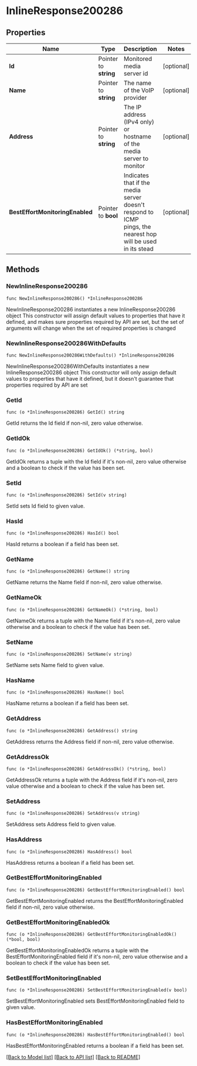 # InlineResponse200286

## Properties

Name | Type | Description | Notes
------------ | ------------- | ------------- | -------------
**Id** | Pointer to **string** | Monitored media server id | [optional] 
**Name** | Pointer to **string** | The name of the VoIP provider | [optional] 
**Address** | Pointer to **string** | The IP address (IPv4 only) or hostname of the media server to monitor | [optional] 
**BestEffortMonitoringEnabled** | Pointer to **bool** | Indicates that if the media server doesn&#39;t respond to ICMP pings, the nearest hop will be used in its stead | [optional] 

## Methods

### NewInlineResponse200286

`func NewInlineResponse200286() *InlineResponse200286`

NewInlineResponse200286 instantiates a new InlineResponse200286 object
This constructor will assign default values to properties that have it defined,
and makes sure properties required by API are set, but the set of arguments
will change when the set of required properties is changed

### NewInlineResponse200286WithDefaults

`func NewInlineResponse200286WithDefaults() *InlineResponse200286`

NewInlineResponse200286WithDefaults instantiates a new InlineResponse200286 object
This constructor will only assign default values to properties that have it defined,
but it doesn't guarantee that properties required by API are set

### GetId

`func (o *InlineResponse200286) GetId() string`

GetId returns the Id field if non-nil, zero value otherwise.

### GetIdOk

`func (o *InlineResponse200286) GetIdOk() (*string, bool)`

GetIdOk returns a tuple with the Id field if it's non-nil, zero value otherwise
and a boolean to check if the value has been set.

### SetId

`func (o *InlineResponse200286) SetId(v string)`

SetId sets Id field to given value.

### HasId

`func (o *InlineResponse200286) HasId() bool`

HasId returns a boolean if a field has been set.

### GetName

`func (o *InlineResponse200286) GetName() string`

GetName returns the Name field if non-nil, zero value otherwise.

### GetNameOk

`func (o *InlineResponse200286) GetNameOk() (*string, bool)`

GetNameOk returns a tuple with the Name field if it's non-nil, zero value otherwise
and a boolean to check if the value has been set.

### SetName

`func (o *InlineResponse200286) SetName(v string)`

SetName sets Name field to given value.

### HasName

`func (o *InlineResponse200286) HasName() bool`

HasName returns a boolean if a field has been set.

### GetAddress

`func (o *InlineResponse200286) GetAddress() string`

GetAddress returns the Address field if non-nil, zero value otherwise.

### GetAddressOk

`func (o *InlineResponse200286) GetAddressOk() (*string, bool)`

GetAddressOk returns a tuple with the Address field if it's non-nil, zero value otherwise
and a boolean to check if the value has been set.

### SetAddress

`func (o *InlineResponse200286) SetAddress(v string)`

SetAddress sets Address field to given value.

### HasAddress

`func (o *InlineResponse200286) HasAddress() bool`

HasAddress returns a boolean if a field has been set.

### GetBestEffortMonitoringEnabled

`func (o *InlineResponse200286) GetBestEffortMonitoringEnabled() bool`

GetBestEffortMonitoringEnabled returns the BestEffortMonitoringEnabled field if non-nil, zero value otherwise.

### GetBestEffortMonitoringEnabledOk

`func (o *InlineResponse200286) GetBestEffortMonitoringEnabledOk() (*bool, bool)`

GetBestEffortMonitoringEnabledOk returns a tuple with the BestEffortMonitoringEnabled field if it's non-nil, zero value otherwise
and a boolean to check if the value has been set.

### SetBestEffortMonitoringEnabled

`func (o *InlineResponse200286) SetBestEffortMonitoringEnabled(v bool)`

SetBestEffortMonitoringEnabled sets BestEffortMonitoringEnabled field to given value.

### HasBestEffortMonitoringEnabled

`func (o *InlineResponse200286) HasBestEffortMonitoringEnabled() bool`

HasBestEffortMonitoringEnabled returns a boolean if a field has been set.


[[Back to Model list]](../README.md#documentation-for-models) [[Back to API list]](../README.md#documentation-for-api-endpoints) [[Back to README]](../README.md)


